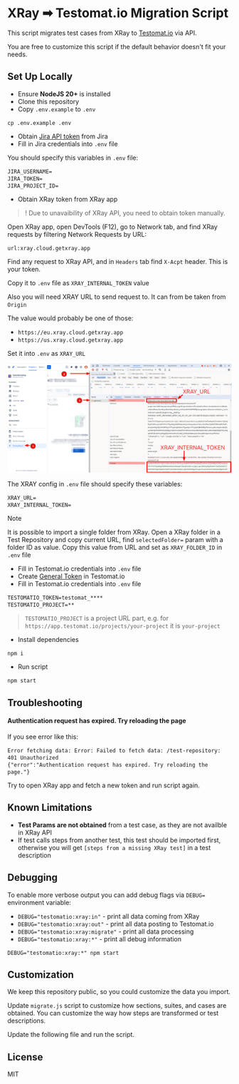 # XRay ➡ Testomat.io Migration Script

This script migrates test cases from XRay to [Testomat.io](https://testomat.io) via API.

You are free to customize this script if the default behavior doesn't fit your needs.

## Set Up Locally

* Ensure **NodeJS 20+** is installed
* Clone this repository
* Copy `.env.example` to `.env`

```
cp .env.example .env
```

* Obtain [Jira API token](https://support.atlassian.com/atlassian-account/docs/manage-api-tokens-for-your-atlassian-account/) from Jira
* Fill in Jira credentials into `.env` file

You should specify this variables in `.env` file:
```
JIRA_USERNAME=
JIRA_TOKEN=
JIRA_PROJECT_ID=
```

* Obtain XRay token from XRay app

> ! Due to unavaibility of XRay API, you need to obtain token manually.

Open XRay app, open DevTools (F12), go to Network tab, and find XRay requests by filtering Network Requests by URL:

```
url:xray.cloud.getxray.app
```

Find any request to XRay API, and in `Headers` tab find `X-Acpt` header. This is your token.

Copy it to `.env` file as `XRAY_INTERNAL_TOKEN` value


Also you will need XRAY URL to send request to. It can from be taken from `Origin`

The value would probably be one of those:

* `https://eu.xray.cloud.getxray.app`
* `https://us.xray.cloud.getxray.app`

Set it into `.env` as `XRAY_URL`

![](./assets/xray_token.png)

The XRAY config in `.env` file should specify these variables:

```
XRAY_URL=
XRAY_INTERNAL_TOKEN=
```

> [!NOTE]
> It is possible to import a single folder from XRay. Open a XRay folder in a Test Repository and copy current URL, find `selectedFolder=` param with a folder ID as value. Copy this value from URL and set as `XRAY_FOLDER_ID` in `.env` file

* Fill in Testomat.io credentials into `.env` file
* Create [General Token](https://app.testomat.io/account/access_tokens) in Testomat.io
* Fill in Testomat.io credentials into `.env` file

```
TESTOMATIO_TOKEN=testomat_****
TESTOMATIO_PROJECT=**
```

> `TESTOMATIO_PROJECT` is a project URL part, e.g. for `https://app.testomat.io/projects/your-project` it is `your-project`

* Install dependencies

```
npm i
```

* Run script

```
npm start
```

## Troubleshooting

#### Authentication request has expired. Try reloading the page

If you see error like this:

```
Error fetching data: Error: Failed to fetch data: /test-repository: 401 Unauthorized
{"error":"Authentication request has expired. Try reloading the page."}
```

Try to open XRay app and fetch a new token and run script again.

## Known Limitations

* **Test Params are not obtained** from a test case, as they are not availble in XRay API
* If test calls steps from another test, this test should be imported first, otherwise you will get `[steps from a missing XRay test]` in a test description

## Debugging

To enable more verbose output you can add debug flags via `DEBUG=` environment variable:

* `DEBUG="testomatio:xray:in"` - print all data coming from XRay
* `DEBUG="testomatio:xray:out"` - print all data posting to Testomat.io
* `DEBUG="testomatio:xray:migrate"` - print all data processing
* `DEBUG="testomatio:xray:*"` - print all debug information

```
DEBUG="testomatio:xray:*" npm start
```

## Customization

We keep this repository public, so you could customize the data you import.

Update `migrate.js` script to customize how sections, suites, and cases are obtained. You can customize the way how steps are transformed or test descriptions.

Update the following file and run the script.

## License

MIT
